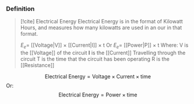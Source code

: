 ### Definition
>[!cite] Electrical Energy
>Electrical Energy is in the format of Kilowatt Hours, and measures how many kilowatts are used in an our in that format.
>
>$E_e=$ [[Voltage|V]] $\times$ [[Current|I]] $\times$ t
>Or $E_e=$ [[Power|P]] $\times$ t
>Where:
>V is the [[Voltage]] of the circuit
>**I** is the [[Current]] Travelling through the circuit
>T is the time that the circuit has been operating
>R is the [[Resistance]]

$$\text{Electrical Energy} = \text{Voltage} \times \text{Current} \times \text{time}$$
Or:
$$\text{Electrical Energy} = \text{Power} \times \text{time}$$




